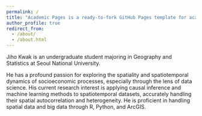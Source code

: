 ```yaml
---
permalink: /
title: "Academic Pages is a ready-to-fork GitHub Pages template for academic personal websites"
author_profile: true
redirect_from: 
  - /about/
  - /about.html
---
```


Jiho Kwak is an undergraduate student majoring in Geography and Statistics at Seoul National University.

He has a profound passion for exploring the spatiality and spatiotemporal dynamics of socioeconomic processes, especially through the lens of data science. His current research interest is applying causal inference and machine learning methods to spatiotemporal datasets, accurately handling their spatial autocorrelation and heterogeneity. He is proficient in handling spatial data and big data through R, Python, and ArcGIS. 
